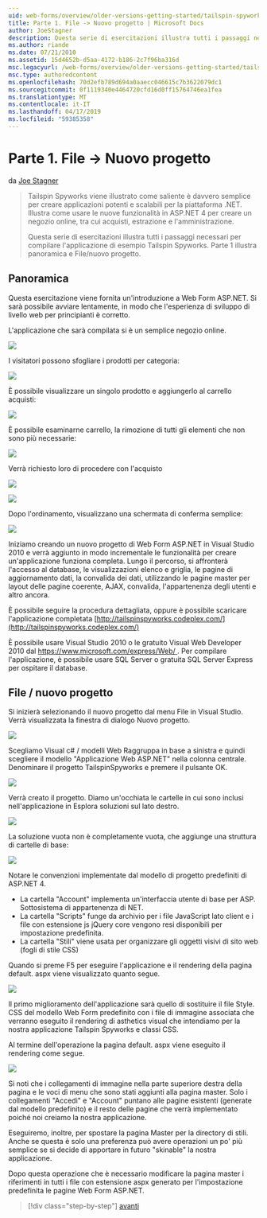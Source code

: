 ```yaml
---
uid: web-forms/overview/older-versions-getting-started/tailspin-spyworks/tailspin-spyworks-part-1
title: Parte 1. File -> Nuovo progetto | Microsoft Docs
author: JoeStagner
description: Questa serie di esercitazioni illustra tutti i passaggi necessari per compilare l'applicazione di esempio Tailspin Spyworks. Parte 1 illustra panoramica e File/nuovo progetto.
ms.author: riande
ms.date: 07/21/2010
ms.assetid: 15d4652b-d5aa-4172-b186-2c7f96ba316d
msc.legacyurl: /web-forms/overview/older-versions-getting-started/tailspin-spyworks/tailspin-spyworks-part-1
msc.type: authoredcontent
ms.openlocfilehash: 70d2efb789d694a0aaecc046615c7b3622079dc1
ms.sourcegitcommit: 0f1119340e4464720cfd16d0ff15764746ea1fea
ms.translationtype: MT
ms.contentlocale: it-IT
ms.lasthandoff: 04/17/2019
ms.locfileid: "59385358"
---
```

# <a name="part-1-file--new-project"></a>Parte 1. File -> Nuovo progetto

da [Joe Stagner](https://github.com/JoeStagner)

> Tailspin Spyworks viene illustrato come saliente è davvero semplice per creare applicazioni potenti e scalabili per la piattaforma .NET. Illustra come usare le nuove funzionalità in ASP.NET 4 per creare un negozio online, tra cui acquisti, estrazione e l'amministrazione.
> 
> Questa serie di esercitazioni illustra tutti i passaggi necessari per compilare l'applicazione di esempio Tailspin Spyworks. Parte 1 illustra panoramica e File/nuovo progetto.


## <a id="_Toc260221666"></a>  Panoramica

Questa esercitazione viene fornita un'introduzione a Web Form ASP.NET. Si sarà possibile avviare lentamente, in modo che l'esperienza di sviluppo di livello web per principianti è corretto.

L'applicazione che sarà compilata si è un semplice negozio online.

![](tailspin-spyworks-part-1/_static/image1.jpg)


I visitatori possono sfogliare i prodotti per categoria:

![](tailspin-spyworks-part-1/_static/image2.jpg)

È possibile visualizzare un singolo prodotto e aggiungerlo al carrello acquisti:

![](tailspin-spyworks-part-1/_static/image3.jpg)

È possibile esaminarne carrello, la rimozione di tutti gli elementi che non sono più necessarie:

![](tailspin-spyworks-part-1/_static/image4.jpg)

Verrà richiesto loro di procedere con l'acquisto

![](tailspin-spyworks-part-1/_static/image5.jpg)

![](tailspin-spyworks-part-1/_static/image6.jpg)

Dopo l'ordinamento, visualizzano una schermata di conferma semplice:

![](tailspin-spyworks-part-1/_static/image7.jpg)


Iniziamo creando un nuovo progetto di Web Form ASP.NET in Visual Studio 2010 e verrà aggiunto in modo incrementale le funzionalità per creare un'applicazione funziona completa. Lungo il percorso, si affronterà l'accesso al database, le visualizzazioni elenco e griglia, le pagine di aggiornamento dati, la convalida dei dati, utilizzando le pagine master per layout delle pagine coerente, AJAX, convalida, l'appartenenza degli utenti e altro ancora.

È possibile seguire la procedura dettagliata, oppure è possibile scaricare l'applicazione completata [http://tailspinspyworks.codeplex.com/](http://tailspinspyworks.codeplex.com/)

È possibile usare Visual Studio 2010 o le gratuito Visual Web Developer 2010 dal [ https://www.microsoft.com/express/Web/ ](https://www.microsoft.com/express/Web/). Per compilare l'applicazione, è possibile usare SQL Server o gratuita SQL Server Express per ospitare il database.

## <a id="_Toc260221667"></a>  File / nuovo progetto

Si inizierà selezionando il nuovo progetto dal menu File in Visual Studio. Verrà visualizzata la finestra di dialogo Nuovo progetto.

![](tailspin-spyworks-part-1/_static/image8.jpg)

Scegliamo Visual c# / modelli Web Raggruppa in base a sinistra e quindi scegliere il modello "Applicazione Web ASP.NET" nella colonna centrale. Denominare il progetto TailspinSpyworks e premere il pulsante OK.

![](tailspin-spyworks-part-1/_static/image9.jpg)

Verrà creato il progetto. Diamo un'occhiata le cartelle in cui sono inclusi nell'applicazione in Esplora soluzioni sul lato destro.

![](tailspin-spyworks-part-1/_static/image10.jpg)

La soluzione vuota non è completamente vuota, che aggiunge una struttura di cartelle di base:

![](tailspin-spyworks-part-1/_static/image1.png)

Notare le convenzioni implementate dal modello di progetto predefiniti di ASP.NET 4.

- La cartella "Account" implementa un'interfaccia utente di base per ASP. Sottosistema di appartenenza di NET.
- La cartella "Scripts" funge da archivio per i file JavaScript lato client e i file con estensione js jQuery core vengono resi disponibili per impostazione predefinita.
- La cartella "Stili" viene usata per organizzare gli oggetti visivi di sito web (fogli di stile CSS)

Quando si preme F5 per eseguire l'applicazione e il rendering della pagina default. aspx viene visualizzato quanto segue.

![](tailspin-spyworks-part-1/_static/image11.jpg)

Il primo miglioramento dell'applicazione sarà quello di sostituire il file Style. CSS del modello Web Form predefinito con i file di immagine associata che verranno eseguito il rendering di asthetics visual che intendiamo per la nostra applicazione Tailspin Spyworks e classi CSS.

Al termine dell'operazione la pagina default. aspx viene eseguito il rendering come segue.

![](tailspin-spyworks-part-1/_static/image12.jpg)

Si noti che i collegamenti di immagine nella parte superiore destra della pagina e le voci di menu che sono stati aggiunti alla pagina master. Solo i collegamenti "Accedi" e "Account" puntano alle pagine esistenti (generate dal modello predefinito) e il resto delle pagine che verrà implementato poiché noi creiamo la nostra applicazione.

Eseguiremo, inoltre, per spostare la pagina Master per la directory di stili. Anche se questa è solo una preferenza può avere operazioni un po' più semplice se si decide di apportare in futuro "skinable" la nostra applicazione.

Dopo questa operazione che è necessario modificare la pagina master i riferimenti in tutti i file con estensione aspx generato per l'impostazione predefinita le pagine Web Form ASP.NET.

> [!div class="step-by-step"]
> [avanti](tailspin-spyworks-part-2.md)
